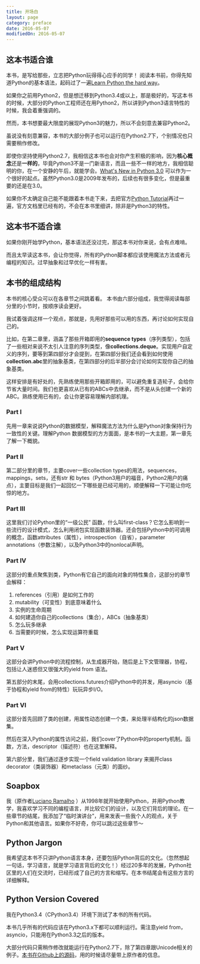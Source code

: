 ```yaml
---
title: 开场白
layout: page
category: preface 
date: 2016-05-07
modifiedOn: 2016-05-07
---
```


## 这本书适合谁

本书，是写给那些，立志把Python玩得得心应手的同学！
阅读本书前，你得先知道Python的基本语法，起码过了一遍[Learn Python the hard way](http://www.amazon.com/Learn-Python-Hard-Way-Introduction/dp/0321884914)。

如果你之前用Python2，但是想迁移到Python3.4或以上，那是极好的，写这本书的时候，大部分的Python工程师还在用Python2，所以讲到Python3语言特性的时候，我会着重强调的。

然而，本书想要最大限度的展现Python3的魅力，所以不会刻意去兼容Python2。

虽说没有刻意兼容，本书的大部分例子也可以运行在Python2.7下，个别情况也只需要稍作修改。

即使你坚持使用Python2.7，我相信这本书也会对你产生积极的影响，因为**核心概念**还是**一样的**，毕竟Python3不是一门新语言，而且一些不一样的地方，我相信聪明的你，在一个安静的午后，就能学会。[What's New in Python 3.0](https://docs.python.org/3.0/whatsnew/3.0.html) 可以作为一个很好的起点。虽然Python3.0是2009年发布的，后续也有很多变化，但是最重要的还是在3.0。

如果你不太确定自己能不能跟着本书走下来，去把官方[Python Tutorial](https://docs.python.org/3/tutorial/)再过一遍，官方文档里已经有的，不会在本书里细讲，除非是Python3的特性。

## 这本书不适合谁

如果你刚开始学Python，基本语法还没过完，那这本书对你来说，会有点难啃。

而且太早读这本书，会让你觉得，所有的Python脚本都应该使用魔法方法或者元编程的知识。过早抽象和过早优化一样有害。

## 本书的组成结构

本书的核心受众可以在各章节之间跳着看。
本书由六部分组成，我觉得阅读每部分里的小节时，按顺序读会更好。

我试着强调这样一个观点，那就是，先用好那些可以用的东西，再讨论如何实现自己的。

比如，在第二章里，涵盖了那些开箱即用的**sequence types**（序列类型），包括了一些相对来说不太引人注意的序列类型，像**collections.deque**。实现用户自定义的序列，要等到第四部分才会提到，在第四部分我们还会看到如何使用**collection.abc**里的抽象基类，在第四部分的后半部分会讨论如何实现你自己的抽象基类。

这样安排是有好处的，先熟练使用那些开箱即用的，可以避免重复造轮子，会给你节省大量时间。我们也更喜欢从已有的ABCs中去继承，而不是从头创建一个新的ABC。熟练使用已有的，会让你更容易理解内部机理。

### Part I

先用一章来说说Python的数据模型，解释魔法方法为什么是Python对象保持行为一致性的关键。理解Python 数据模型的方方面面，是本书的一大主题，第一章先了解一下概貌。

### Part II

第二部分里的章节，主要cover一些collection types的用法，sequences，mappings，sets，还有str 和 bytes（Python3用户的福音，Python2用户的痛点），主要目标是我们一起回忆一下哪些是已经可用的，顺便解释一下可能让你吃惊的地方。

### Part III 

这里我们讨论Python里的“一级公民” 函数，什么叫first-class？它怎么影响到一些流行的设计模式，怎么利用闭包实现函数装饰器。还会包括Python中的可调用的概念，函数attributes（属性），introspection（自省），parameter annotations（参数注解），以及Python3中的nonlocal声明。

### Part IV 

这部分的重点聚焦到类，Python有它自己的面向对象的特性集合，这部分的章节会解释：

1. references（引用）是如何工作的
2. mutability（可变性）到底意味着什么
3. 实例的生命周期
4. 如何建造你自己的collections（集合），ABCs（抽象基类）
5. 怎么玩多继承
6. 当需要的时候，怎么实现运算符重载

### Part V 

这部分会讲Python中的流程控制，从生成器开始，随后是上下文管理器，协程，包括让人迷惑但又很强大的yield from 语法。

第五部分的末尾，会用collections.futures介绍Python中的并发，用asyncio（基于协程和yield from的特性）玩玩异步I/O。

### Part VI 

这部分首先回顾了类的创建，用属性动态创建一个类，来处理半结构化的json数据集。

然后在深入Python的属性访问之前，我们cover了Python中的property机制。函数，方法，descriptor（描述符）也在这里解释。

第六部分里，我们通过逐步实现一个field validation library 来揭开class decorator（类装饰器）和metaclass（元类）的面纱。

## Soapbox 

我（原作者[Luciano Ramalho](https://twitter.com/ramalhoorg) ）从1998年就开始使用Python，并用Python教学，我喜欢学习不同的编程语言，并比较它们的设计，以及它们背后的理论。在一些章节的结尾，我添加了“临时演讲台”，用来发表一些我个人的观点，关于Python和其他语言。如果你不好奇，你可以跳过这些章节～

## Python Jargon

我希望这本书不只讲Python语言本身，还要包括Python背后的文化。（忽然想起一句话，学习语言，就是学习语言背后的文化！）经过20多年的发展，Python社区里的人们在交流时，已经形成了自己的方言和缩写。在本书结尾会有这些方言的详细解释。

## Python Version Covered

我在Python3.4（CPython3.4）环境下测试了本书的所有代码。

本书几乎所有的代码应该在Python3.x下都可以顺利运行。需注意yield from，asyncio，只能用在Python3.3之后的版本。

大部分代码只需稍作修改就能运行在Python2.7下，除了第四章跟Unicode相关的例子。[本书在Github上的源码](https://github.com/fluentpython/example-code)，用的时候请尽量带上原作者的信息。










